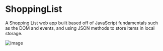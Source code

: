 # ShoppingList
A Shopping List web app built based off of JavaScript fundamentals such as the DOM and events, and using JSON methods to store items in local storage.

![image](https://github.com/zxlinw/ShoppingList/assets/143037047/dd4eea76-f27a-4111-a8a4-79b27b779b13)
